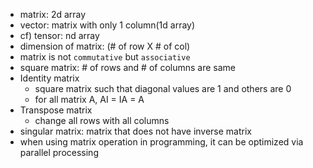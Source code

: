 - matrix: 2d array
- vector: matrix with only 1 column(1d array)
- cf) tensor: nd array
- dimension of matrix: (# of row X # of col)
- matrix is not `commutative` but `associative`
- square matrix: # of rows and # of columns are same
- Identity matrix
    - square matrix such that diagonal values are 1 and others are 0
    - for all matrix A, AI = IA = A
- Transpose matrix
    - change all rows with all columns
- singular matrix: matrix that does not have inverse matrix
- when using matrix operation in programming, it can be optimized via parallel processing